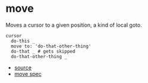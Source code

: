 
# move

Moves a cursor to a given position, a kind of local goto.

```
cursor
  do-this _
  move to: 'do-that-other-thing'
  do-that _ # gets skipped
  do-that-other-thing _
```


* [source](https://github.com/floraison/flor/tree/master/lib/flor/pcore/move.rb)
* [move spec](https://github.com/floraison/flor/tree/master/spec/pcore/move_spec.rb)

